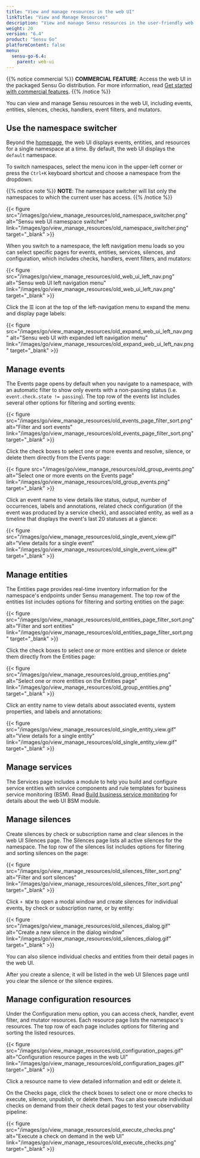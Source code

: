 ```yaml
---
title: "View and manage resources in the web UI"
linkTitle: "View and Manage Resources"
description: "View and manage Sensu resources in the user-friendly web UI, including events, entities, silences, checks, handlers, event filters, and mutators."
weight: 20
version: "6.4"
product: "Sensu Go"
platformContent: false
menu:
  sensu-go-6.4:
    parent: web-ui
---
```


{{% notice commercial %}}
**COMMERCIAL FEATURE**: Access the web UI in the packaged Sensu Go distribution.
For more information, read [Get started with commercial features](../../commercial/).
{{% /notice %}}

You can view and manage Sensu resources in the web UI, including events, entities, silences, checks, handlers, event filters, and mutators.

## Use the namespace switcher

Beyond the [homepage][1], the web UI displays events, entities, and resources for a single namespace at a time.
By default, the web UI displays the `default` namespace.

To switch namespaces, select the menu icon in the upper-left corner or press the `Ctrl+K` keyboard shortcut and choose a namespace from the dropdown.

{{% notice note %}}
**NOTE**: The namespace switcher will list only the namespaces to which the current user has access.
{{% /notice %}}

{{< figure src="/images/go/view_manage_resources/old_namespace_switcher.png" alt="Sensu web UI namespace switcher" link="/images/go/view_manage_resources/old_namespace_switcher.png" target="_blank" >}}

When you switch to a namespace, the left navigation menu loads so you can select specific pages for events, entities, services, silences, and configuration, which includes checks, handlers, event filters, and mutators:

{{< figure src="/images/go/view_manage_resources/old_web_ui_left_nav.png" alt="Sensu web UI left navigation menu" link="/images/go/view_manage_resources/old_web_ui_left_nav.png" target="_blank" >}}

Click the ☰ icon at the top of the left-navigation menu to expand the menu and display page labels:

{{< figure src="/images/go/view_manage_resources/old_expand_web_ui_left_nav.png" alt="Sensu web UI with expanded left navigation menu" link="/images/go/view_manage_resources/old_expand_web_ui_left_nav.png" target="_blank" >}}

## Manage events

The Events page opens by default when you navigate to a namespace, with an automatic filter to show only events with a non-passing status (i.e. `event.check.state != passing`).
The top row of the events list includes several other options for filtering and sorting events:

{{< figure src="/images/go/view_manage_resources/old_events_page_filter_sort.png" alt="Filter and sort events" link="/images/go/view_manage_resources/old_events_page_filter_sort.png" target="_blank" >}}

Click the check boxes to select one or more events and resolve, silence, or delete them directly from the Events page:

{{< figure src="/images/go/view_manage_resources/old_group_events.png" alt="Select one or more events on the Events page" link="/images/go/view_manage_resources/old_group_events.png" target="_blank" >}}

Click an event name to view details like status, output, number of occurrences, labels and annotations, related check configuration (if the event was produced by a service check), and associated entity, as well as a timeline that displays the event's last 20 statuses at a glance:

{{< figure src="/images/go/view_manage_resources/old_single_event_view.gif" alt="View details for a single event" link="/images/go/view_manage_resources/old_single_event_view.gif" target="_blank" >}}

## Manage entities

The Entities page provides real-time inventory information for the namespace's endpoints under Sensu management.
The top row of the entities list includes options for filtering and sorting entities on the page:

{{< figure src="/images/go/view_manage_resources/old_entities_page_filter_sort.png" alt="Filter and sort entities" link="/images/go/view_manage_resources/old_entities_page_filter_sort.png" target="_blank" >}}

Click the check boxes to select one or more entities and silence or delete them directly from the Entities page:

{{< figure src="/images/go/view_manage_resources/old_group_entities.png" alt="Select one or more entities on the Entities page" link="/images/go/view_manage_resources/old_group_entities.png" target="_blank" >}}

Click an entity name to view details about associated events, system properties, and labels and annotations:

{{< figure src="/images/go/view_manage_resources/old_single_entity_view.gif" alt="View details for a single entity" link="/images/go/view_manage_resources/old_single_entity_view.gif" target="_blank" >}}

## Manage services

The Services page includes a module to help you build and configure service entities with service components and rule templates for business service monitoring (BSM).
Read [Build business service monitoring][2] for details about the web UI BSM module.

## Manage silences

Create silences by check or subscription name and clear silences in the web UI Silences page.
The Silences page lists all active silences for the namespace.
The top row of the silences list includes options for filtering and sorting silences on the page:

{{< figure src="/images/go/view_manage_resources/old_silences_filter_sort.png" alt="Filter and sort silences" link="/images/go/view_manage_resources/old_silences_filter_sort.png" target="_blank" >}}

Click `+ NEW` to open a modal window and create silences for individual events, by check or subscription name, or by entity:

{{< figure src="/images/go/view_manage_resources/old_silences_dialog.gif" alt="Create a new silence in the dialog window" link="/images/go/view_manage_resources/old_silences_dialog.gif" target="_blank" >}}

You can also silence individual checks and entities from their detail pages in the web UI.

After you create a silence, it will be listed in the web UI Silences page until you clear the silence or the silence expires.

## Manage configuration resources

Under the Configuration menu option, you can access check, handler, event filter, and mutator resources.
Each resource page lists the namespace's resources.
The top row of each page includes options for filtering and sorting the listed resources.

{{< figure src="/images/go/view_manage_resources/old_configuration_pages.gif" alt="Configuration resource pages in the web UI" link="/images/go/view_manage_resources/old_configuration_pages.gif" target="_blank" >}}

Click a resource name to view detailed information and edit or delete it.

On the Checks page, click the check boxes to select one or more checks to execute, silence, unpublish, or delete them.
You can also execute individual checks on demand from their check detail pages to test your observability pipeline:

{{< figure src="/images/go/view_manage_resources/old_execute_checks.png" alt="Execute a check on demand in the web UI" link="/images/go/view_manage_resources/old_execute_checks.png" target="_blank" >}}


[1]: ../#webui-homepage
[2]: ../bsm-module/
